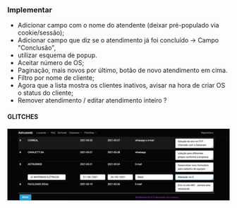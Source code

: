 ### Implementar

- Adicionar campo com o nome do atendente (deixar pré-populado via cookie/sessão);
- Adicionar campo que diz se o atendimento já foi concluído -> Campo "Conclusão",
- utilizar esquema de popup.
- Aceitar número de OS;
- Paginação, mais novos por último, botão de novo atendimento em cima.
- Filtro por nome de cliente;
- Agora que a lista mostra os clientes inativos, avisar na hora de criar OS
  o status do cliente;
- Remover atendimento / editar atendimento inteiro ?

#### GLITCHES
![ordem de inserção por outros usuários](readme/ordem_insercoes.png)
